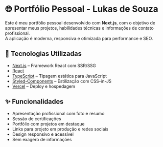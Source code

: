 # 🌐 Portfólio Pessoal - Lukas de Souza

Este é meu portfólio pessoal desenvolvido com **Next.js**, com o objetivo de apresentar meus projetos, habilidades técnicas e informações de contato profissional.  
A aplicação é moderna, responsiva e otimizada para performance e SEO.

## 🚀 Tecnologias Utilizadas

- [Next.js](https://nextjs.org/) – Framework React com SSR/SSG
- [React](https://reactjs.org/)
- [TypeScript](https://www.typescriptlang.org/) – Tipagem estática para JavaScript
- [Styled-Components](https://styled-components.com/) – Estilização com CSS-in-JS
- [Vercel](https://vercel.com/) – Deploy e hospedagem

## ✨ Funcionalidades

- Apresentação profissional com foto e resumo
- Sessão de certificações
- Portfólio com projetos em destaque
- Links para projeto em produção e redes sociais
- Design responsivo e acessível
- Sem exagero de informações